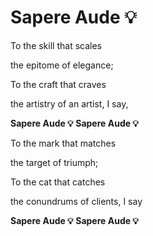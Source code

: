 # Sapere Aude 💡

  To the skill that scales
  
  the epitome of elegance;
  
  To the craft that craves
  
  the artistry of an artist, I say,
  
  **Sapere Aude 💡 Sapere Aude 💡**
  
  
  To the mark that matches
  
  the target of triumph;
  
  To the cat that catches
  
  the conundrums of clients, I say
  
  **Sapere Aude 💡 Sapere Aude 💡**
